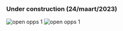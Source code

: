 ### Under construction (24/maart/2023)

   <img alt="open opps 1" src=https://github.com/GeertGiebens/DIY_LocoNet_S88_DCC/Files%20Output%20PCB/blob/master/PCB%20LocoNet%20V6.png>
   
   <img alt="open opps 1" src=https://github.com/GeertGiebens/LocoNet-12F683/blob/master/LocoNet%20OUT%20with%20PIC%2012F683%20%C2%B5C.png>
